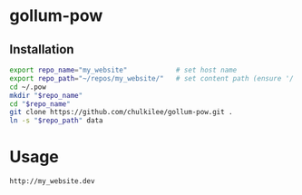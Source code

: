 # gollum-pow

## Installation

```bash
export repo_name="my_website"            # set host name
export repo_path="~/repos/my_website/"   # set content path (ensure '/' at end)
cd ~/.pow
mkdir "$repo_name"
cd "$repo_name"
git clone https://github.com/chulkilee/gollum-pow.git .
ln -s "$repo_path" data
```

# Usage

`http://my_website.dev`
